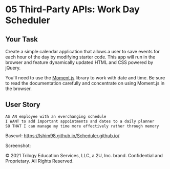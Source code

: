 # 05 Third-Party APIs: Work Day Scheduler

## Your Task

Create a simple calendar application that allows a user to save events for each hour of the day by modifying starter code. This app will run in the browser and feature dynamically updated HTML and CSS powered by jQuery.

You'll need to use the [Moment.js](https://momentjs.com/) library to work with date and time. Be sure to read the documentation carefully and concentrate on using Moment.js in the browser.

## User Story

```md
AS AN employee with an everchanging schedule
I WANT to add important appointments and dates to a daily planner
SO THAT I can manage my time more effectively rather through memory
```

Baseurl: https://lshim98.github.io/Scheduler.github.io/

Screenshot:


© 2021 Trilogy Education Services, LLC, a 2U, Inc. brand. Confidential and Proprietary. All Rights Reserved.
